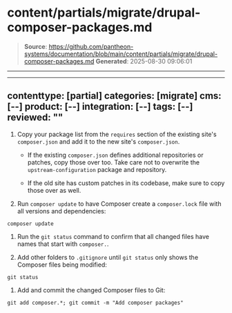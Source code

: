 # content/partials/migrate/drupal-composer-packages.md

> **Source**: https://github.com/pantheon-systems/documentation/blob/main/content/partials/migrate/drupal-composer-packages.md
> **Generated**: 2025-08-30 09:06:01

---

---
contenttype: [partial]
categories: [migrate]
cms: [--]
product: [--]
integration: [--]
tags: [--]
reviewed: ""
---

1. Copy your package list from the `requires` section of the existing site's `composer.json` and add it to the new site's `composer.json`.

   - If the existing `composer.json` defines additional repositories or patches, copy those over too. Take care not to overwrite the `upstream-configuration` package and repository.

   - If the old site has custom patches in its codebase, make sure to copy those over as well.

1. Run `composer update` to have Composer create a `composer.lock` file with all versions and dependencies:

  ```bash{promptUser: user}
  composer update
  ```

1. Run the `git status` command to confirm that all changed files have names that start with `composer.`.

1. Add other folders to `.gitignore` until `git status` only shows the Composer files being modified:

  ```bash{promptUser: user}
  git status
  ```

1. Add and commit the changed Composer files to Git:

  ```shell{promptUser: user}
  git add composer.*; git commit -m "Add composer packages"
  ```
